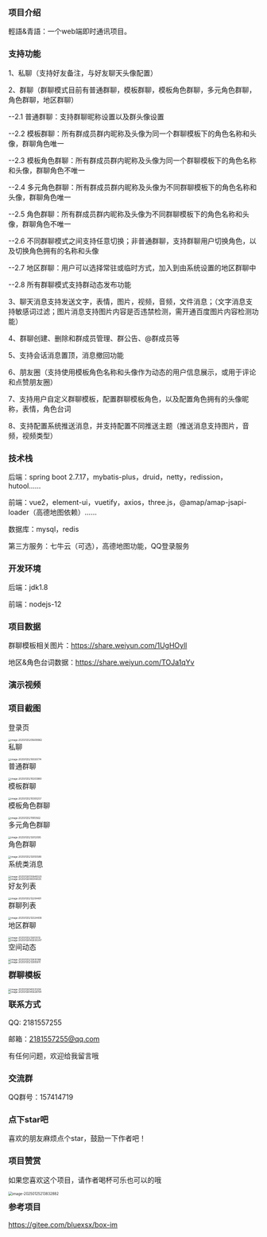 
### 项目介绍

輕語&青語：一个web端即时通讯项目。



### 支持功能

1、私聊（支持好友备注，与好友聊天头像配置）

2、群聊（群聊模式目前有普通群聊，模板群聊，模板角色群聊，多元角色群聊，角色群聊，地区群聊）

--2.1 普通群聊：支持群聊昵称设置以及群头像设置

--2.2 模板群聊：所有群成员群内昵称及头像为同一个群聊模板下的角色名称和头像，群聊角色唯一

--2.3 模板角色群聊：所有群成员群内昵称及头像为同一个群聊模板下的角色名称和头像，群聊角色不唯一

--2.4 多元角色群聊：所有群成员群内昵称及头像为不同群聊模板下的角色名称和头像，群聊角色唯一

--2.5 角色群聊：所有群成员群内昵称及头像为不同群聊模板下的角色名称和头像，群聊角色不唯一

--2.6 不同群聊模式之间支持任意切换；非普通群聊，支持群聊用户切换角色，以及切换角色拥有的名称和头像

--2.7 地区群聊：用户可以选择常驻或临时方式，加入到由系统设置的地区群聊中

--2.8 所有群聊模式支持群动态发布功能

3、聊天消息支持发送文字，表情，图片，视频，音频，文件消息；（文字消息支持敏感词过滤；图片消息支持图片内容是否违禁检测，需开通百度图片内容检测功能）

4、群聊创建、删除和群成员管理、群公告、@群成员等

5、支持会话消息置顶，消息撤回功能

6、朋友圈（支持使用模板角色名称和头像作为动态的用户信息展示，或用于评论和点赞朋友圈）

7、支持用户自定义群聊模板，配置群聊模板角色，以及配置角色拥有的头像昵称，表情，角色台词

8、支持配置系统推送消息，并支持配置不同推送主题（推送消息支持图片，音频，视频类型）



### 技术栈

后端：spring boot 2.7.17，mybatis-plus，druid，netty，redission，hutool......

前端：vue2，element-ui，vuetify，axios，three.js，@amap/amap-jsapi-loader（高德地图依赖）......

数据库：mysql，redis

第三方服务：七牛云（可选），高德地图功能，QQ登录服务



### 开发环境

后端：jdk1.8

前端：nodejs-12



### 项目数据

群聊模板相关图片：https://share.weiyun.com/1UgHOyll

地区&角色台词数据：https://share.weiyun.com/TOJa1qYv



### 演示视频





### 项目截图

登录页

<img src="img/image-20250125205609962.png" alt="image-20250125205609962" style="zoom: 33%;float:left;" />
<p style="clear:both;"></p>



私聊

<img src="img/image-20250125210030774.png" alt="image-20250125210030774" style="zoom:33%;float:left;" />
<p style="clear:both;"></p>


普通群聊

<img src="img/image-20250125210203980.png" alt="image-20250125210203980" style="zoom:33%;float:left;" />
<p style="clear:both;"></p>


模板群聊

<img src="img/image-20250125210300257.png" alt="image-20250125210300257" style="zoom:33%;float:left;" />
<p style="clear:both;"></p>


模板角色群聊

<img src="img/image-20250125211913562.png" alt="image-20250125211913562" style="zoom:33%;float:left;" />

<p style="clear:both;"></p>


多元角色群聊

<img src="img/image-20250125212012095.png" alt="image-20250125212012095" style="zoom:33%;float:left;" />

<p style="clear:both;"></p>


角色群聊

<img src="img/image-20250125212055589.png" alt="image-20250125212055589" style="zoom:33%;float:left;" />

<p style="clear:both;"></p>

系统类消息

<img src="img/image-20250126135849320.png" alt="image-20250126135849320" style="zoom:33%;float:left;" />

<p style="clear:both;"></p>

<img src="img/image-20250126140014025.png" alt="image-20250126140014025" style="zoom:33%;float:left;" />

<p style="clear:both;"></p>



好友列表

<img src="img/image-20250125212204491.png" alt="image-20250125212204491" style="zoom:33%;float:left;" />

<p style="clear:both;"></p>


群聊列表

<img src="img/image-20250125212324438.png" alt="image-20250125212324438" style="zoom:33%;float:left;" />
<p style="clear:both;"></p>


地区群聊

<img src="img/image-20250125212613512.png" alt="image-20250125212613512" style="zoom:33%;float:left;" />

<p style="clear:both;"></p>
<img src="img/image-20250126142630247.png" alt="image-20250126142630247" style="zoom:33%;float:left;" />

<p style="clear:both;"></p>


空间动态

<img src="img/image-20250125212835186.png" alt="image-20250125212835186" style="zoom:33%;float:left;" />

<p style="clear:both;"></p>
<img src="img/image-20250125212905811.png" alt="image-20250125212905811" style="zoom:33%;float:left;" />

<p style="clear:both;"></p>

### 群聊模板

<img src="img/image-20250126145531206.png" alt="image-20250126145531206" style="zoom:33%;float:left;" />

<p style="clear:both;"></p>

<img src="img/image-20250126145628794.png" alt="image-20250126145628794" style="zoom:33%;float:left;" />

<p style="clear:both;"></p>



### 联系方式

QQ: 2181557255

邮箱：2181557255@qq.com

有任何问题，欢迎给我留言哦



### 交流群

QQ群号：157414719




### 点下star吧
喜欢的朋友麻烦点个star，鼓励一下作者吧！



### 项目赞赏

如果您喜欢这个项目，请作者喝杯可乐也可以的哦

<img src="img/image-20250125213832882.png" alt="image-20250125213832882" style="zoom:50%;float:left;" />

<p style="clear:both;"></p>


### 参考项目

https://gitee.com/bluexsx/box-im
